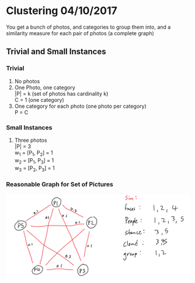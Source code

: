 # Clustering 04/10/2017

You get a bunch of photos, and categories to group them into, and a similarity
measure for each pair of photos (a complete graph)

## Trivial and Small Instances

### Trivial

1. No photos
1. One Photo, one category  
|P| = k (set of photos has cardinality k)  
C = 1 (one category)
1. One category for each photo (one photo per category)  
P = C

### Small Instances

1. Three photos  
|P| = 3  
w<sub>1</sub> = [P<sub>1</sub>, P<sub>2</sub>] = 1  
w<sub>2</sub> = [P<sub>1</sub>, P<sub>3</sub>] = 1  
w<sub>3</sub> = [P<sub>2</sub>, P<sub>3</sub>] = 1  

### Reasonable Graph for Set of Pictures

![b1_weights](images/b1_weights.png)

